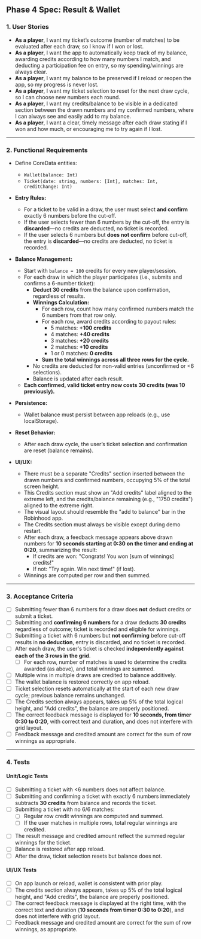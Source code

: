 ## Phase 4 Spec: Result & Wallet

### 1. User Stories

- **As a player**, I want my ticket’s outcome (number of matches) to be evaluated after each draw, so I know if I won or lost.
- **As a player**, I want the app to automatically keep track of my balance, awarding credits according to how many numbers I match, and deducting a participation fee on entry, so my spending/winnings are always clear.
- **As a player**, I want my balance to be preserved if I reload or reopen the app, so my progress is never lost.
- **As a player**, I want my ticket selection to reset for the next draw cycle, so I can choose new numbers each round.
- **As a player**, I want my credits/balance to be visible in a dedicated section between the drawn numbers and my confirmed numbers, where I can always see and easily add to my balance.
- **As a player**, I want a clear, timely message after each draw stating if I won and how much, or encouraging me to try again if I lost.

---

### 2. Functional Requirements

- Define CoreData entities:
  - `Wallet(balance: Int)`
  - `Ticket(date: string, numbers: [Int], matches: Int, creditChange: Int)`

- **Entry Rules:**
  - For a ticket to be valid in a draw, the user must select **and confirm** exactly 6 numbers before the cut-off.  
  - If the user selects fewer than 6 numbers by the cut-off, the entry is **discarded**—no credits are deducted, no ticket is recorded.
  - If the user selects 6 numbers but **does not confirm** before cut-off, the entry is **discarded**—no credits are deducted, no ticket is recorded.

- **Balance Management:**
  - Start with `balance = 100` credits for every new player/session.
  - For each draw in which the player participates (i.e., submits and confirms a 6-number ticket):
    - **Deduct 30 credits** from the balance upon confirmation, regardless of results.  
    - **Winnings Calculation:** 
      - For each row, count how many confirmed numbers match the 6 numbers from that row only.
      - For each row, award credits according to payout rules:
        - 5 matches: **+100 credits**
        - 4 matches: **+40 credits**
        - 3 matches: **+20 credits**
        - 2 matches: **+10 credits**
        - 1 or 0 matches: **0 credits**
      - **Sum the total winnings across all three rows for the cycle.**
    - No credits are deducted for non-valid entries (unconfirmed or <6 selections).
    - Balance is updated after each result.
  - **Each confirmed, valid ticket entry now costs 30 credits (was 10 previously).**

- **Persistence:**
  - Wallet balance must persist between app reloads (e.g., use localStorage).

- **Reset Behavior:**
  - After each draw cycle, the user’s ticket selection and confirmation are reset (balance remains).

- **UI/UX:**
  - There must be a separate "Credits" section inserted between the drawn numbers and confirmed numbers, occupying 5% of the total screen height.
  - This Credits section must show an "Add credits" label aligned to the extreme left, and the credits/balance remaining (e.g., "1750 credits") aligned to the extreme right.
  - The visual layout should resemble the "add to balance" bar in the Robinhood app.
  - The Credits section must always be visible except during demo restart.
  - After each draw, a feedback message appears above drawn numbers for **10 seconds starting at 0:30 on the timer and ending at 0:20**, summarizing the result:
    - If credits are won: "Congrats! You won [sum of winnings] credits!"
    - If not: "Try again. Win next time!" (if lost).
  - Winnings are computed per row and then summed.

---

### 3. Acceptance Criteria

- [ ] Submitting fewer than 6 numbers for a draw does **not** deduct credits or submit a ticket.
- [ ] Submitting and **confirming 6 numbers** for a draw deducts **30 credits** regardless of outcome; ticket is recorded and eligible for winnings.
- [ ] Submitting a ticket with 6 numbers but **not confirming** before cut-off results in **no deduction**, entry is discarded, and no ticket is recorded.
- [ ] After each draw, the user's ticket is checked **independently against each of the 3 rows in the grid**.
  - [ ] For each row, number of matches is used to determine the credits awarded (as above), and total winnings are summed.
- [ ] Multiple wins in multiple draws are credited to balance additively.
- [ ] The wallet balance is restored correctly on app reload.
- [ ] Ticket selection resets automatically at the start of each new draw cycle; previous balance remains unchanged.
- [ ] The Credits section always appears, takes up 5% of the total logical height, and "Add credits", the balance are properly positioned.
- [ ] The correct feedback message is displayed for **10 seconds, from timer 0:30 to 0:20**, with correct text and duration, and does not interfere with grid layout.
- [ ] Feedback message and credited amount are correct for the sum of row winnings as appropriate.

---

### 4. Tests

#### Unit/Logic Tests

- [ ] Submitting a ticket with <6 numbers does not affect balance.
- [ ] Submitting and confirming a ticket with exactly 6 numbers immediately subtracts **30 credits** from balance and records the ticket.
- [ ] Submitting a ticket with no 6/6 matches:
    - [ ] Regular row credit winnings are computed and summed.
    - [ ] If the user matches in multiple rows, total regular winnings are credited.
- [ ] The result message and credited amount reflect the summed regular winnings for the ticket.
- [ ] Balance is restored after app reload.
- [ ] After the draw, ticket selection resets but balance does not.

#### UI/UX Tests

- [ ] On app launch or reload, wallet is consistent with prior play.
- [ ] The credits section always appears, takes up 5% of the total logical height, and "Add credits", the balance are properly positioned.
- [ ] The correct feedback message is displayed at the right time, with the correct text and duration (**10 seconds from timer 0:30 to 0:20**), and does not interfere with grid layout.
- [ ] Feedback message and credited amount are correct for the sum of row winnings, as appropriate.
